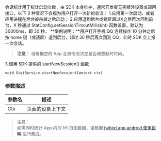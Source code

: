 会话统计用于统计启动次数，由 SDK 本身维护，通常开发者无需额外设置或调用接口，以下 3 种情况下会视为用户打开一次新的会话：
1.应用第一次启动，或者应用进程在后台被杀掉之后启动；
2.应用退到后台或锁屏超过X之后再次回到前台，X 秒通过 StatConfig.setSessionTimoutMillis(int) 函数设置，默认为 30000ms，即 30 秒。
**举例说明：**用户打开手机 QQ 连续操作 10 分钟之后按 home 键（或锁屏）退到后台，超过 30 秒后再次回到 QQ，此时 SDK 会上报一次会话。
>**注意：**
>请根据您的 App 业务情况决定是否调整超时时间。

3.调用 SDK 提供的 startNewSession() 函数

```
void StatService.startNewSession(Context ctx)
```
### 参数描述
|参数名|描述|
|------|---------|
|Ctx |页面的设备上下文|

>注意：
><br>如需同时统计 App 内的 h5 页面数据，请根据 [hybird app android 使用说明](http://tcecqpoc.fsphere.cn/document/product/549/12899) 进行集成。
